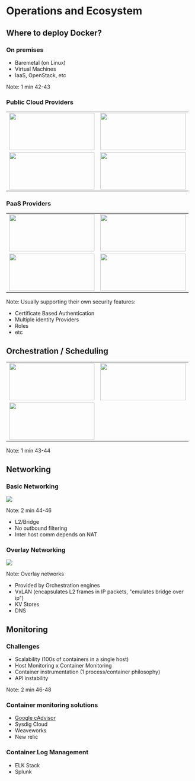 # Operations and Ecosystem



## Where to deploy Docker?

### On premises

- Baremetal (on Linux)
- Virtual Machines
- IaaS, OpenStack, etc

Note: 1 min 42-43


### Public Cloud Providers

<table style="border: none;">
<tr style="border: none;">
<td style="vertical-align: top; border: none;">
<img src="http://fsmontenegro.github.io/dockersec/images/amazon-aws-logo.jpg" height="100" width="230" style="border: none;">
</td>
<td style="vertical-align: top; border: none;">
<img src="http://fsmontenegro.github.io/dockersec/images/Microsoft-Azure_logo.png" height="100" width="230" style="border: none;">
</td>
</tr>
<tr style="border: none;">
<td style="vertical-align: top; border: none;">
<img src="http://fsmontenegro.github.io/dockersec/images/digitalocean.png" height="100" width="230" style="border: none;">
</td>
<td style="vertical-align: top; border: none;">
<img src="http://fsmontenegro.github.io/dockersec/images/new-gcp-logo_2x.png" height="100" width="230" style="border: none;">
</td>
</tr>
</table>


### PaaS Providers

<table style="border: none;">
<tr style="border: none;">
<td style="vertical-align: top; border: none;">
<img src="http://fsmontenegro.github.io/dockersec/images/OpenShift-logo.png" height="100" width="230" style="border: none;">
</td>
<td style="vertical-align: top; border: none;">
<img src="http://fsmontenegro.github.io/dockersec/images/heroku-logo.png" height="100" width="230" style="border: none;">
</td>
</tr>
<tr style="border: none;">
<td style="vertical-align: top; border: none;">
<img src="http://fsmontenegro.github.io/dockersec/images/cloud-foundry-logo.png" height="100" width="230" style="border: none;">
</td>
<td style="vertical-align: top; border: none;">
<img src="http://fsmontenegro.github.io/dockersec/images/Bluemix-logo-right.png" height="100" width="230" style="border: none;">
</td>
</tr>
</table>

Note: Usually supporting their own security features:
  - Certificate Based Authentication
  - Multiple identity Providers
  - Roles
  - etc



## Orchestration / Scheduling

<table style="border: none;">
<tr style="border: none;">
<td style="vertical-align: top; border: none;">
<img src="http://fsmontenegro.github.io/dockersec/images/kubernetes.png" height="100" width="230" style="border: none;">
</td>
<td style="vertical-align: top; border: none;">
<img src="http://fsmontenegro.github.io/dockersec/images/DockerSwarm.png" height="100" width="230" style="border: none;">
</td>
</tr>
<tr style="border: none;">
<td style="vertical-align: top; border: none;">
<img src="http://fsmontenegro.github.io/dockersec/images/apache-mesos-logo.png" height="100" width="230" style="border: none;">
</td>
<td style="vertical-align: top; border: none;">
</td>
</tr>
</table>

Note: 1 min 43-44



## Networking

### Basic Networking

![](http://fsmontenegro.github.io/dockersec/images/docker-net-bridge.png) <!-- .element: style="border:1px grey" -->

Note: 2 min 44-46
  - L2/Bridge
  - No outbound filtering
  - Inter host comm depends on NAT


### Overlay Networking

![](http://fsmontenegro.github.io/dockersec/images/docker-net-overlay.png) <!-- .element: style="border:1px grey" -->

Note: Overlay networks
  - Provided by Orchestration engines
  - VxLAN (encapsulates L2 frames in IP packets, "emulates bridge over ip")
  - KV Stores
  - DNS



## Monitoring

### Challenges
- Scalability (100s of containers in a single host)
- Host Monitoring x Container Monitoring
- Container instrumentation (1 process/container philosophy)
- API instability

Note: 2 min 46-48


### Container monitoring solutions
- [Google cAdvisor](http://192.168.56.102:8080/containers/)
- Sysdig Cloud
- Weaveworks
- New relic


### Container Log Management
- ELK Stack
- Splunk
